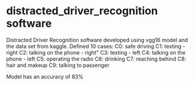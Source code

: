 # distracted_driver_recognition software

Distracted Driver Recognition software developed using vgg16 model and the data set from kaggle.
Defined 10 cases:
C0: safe driving
C1: texting - right
C2: talking on the phone - right"
C3: texting - left
C4: talking on the phone - left
C5: operating the radio
C6: drinking
C7: reaching behind
C8: hair and makeup
C9: talking to passenger

Model has an accuracy of 83%
